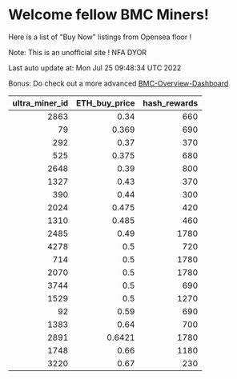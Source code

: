 # Welcome fellow BMC Miners!
Here is a list of "Buy Now" listings from Opensea floor !

Note: This is an unofficial site ! NFA DYOR

Last auto update at: Mon Jul 25 09:48:34 UTC 2022

Bonus: Do check out a more advanced [BMC-Overview-Dashboard](https://dune.com/defifunk/BMC-Overview-Dashboard)


|   ultra_miner_id |   ETH_buy_price |   hash_rewards |
|-----------------:|----------------:|---------------:|
|             2863 |          0.34   |            660 |
|               79 |          0.369  |            690 |
|              292 |          0.37   |            370 |
|              525 |          0.375  |            680 |
|             2648 |          0.39   |            800 |
|             1327 |          0.43   |            370 |
|              390 |          0.44   |            300 |
|             2024 |          0.475  |            420 |
|             1310 |          0.485  |            460 |
|             2485 |          0.49   |           1780 |
|             4278 |          0.5    |            720 |
|              714 |          0.5    |           1780 |
|             2070 |          0.5    |           1780 |
|             3744 |          0.5    |            690 |
|             1529 |          0.5    |           1270 |
|               92 |          0.59   |            690 |
|             1383 |          0.64   |            700 |
|             2891 |          0.6421 |           1780 |
|             1748 |          0.66   |           1180 |
|             3220 |          0.67   |            230 |